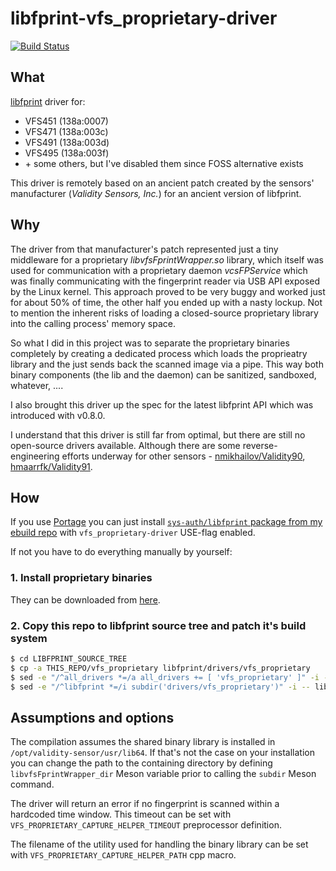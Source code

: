 # libfprint-vfs_proprietary-driver

[![Build Status](https://travis-ci.com/rindeal/libfprint-vfs_proprietary-driver.svg?branch=master)](https://travis-ci.com/rindeal/libfprint-vfs_proprietary-driver)


## What

[libfprint](https://www.freedesktop.org/wiki/Software/fprint/libfprint/) driver for:

  - VFS451 (138a:0007)
  - VFS471 (138a:003c)
  - VFS491 (138a:003d)
  - VFS495 (138a:003f)
  - \+ some others, but I've disabled them since FOSS alternative exists

This driver is remotely based on an ancient patch created by the sensors' manufacturer (_Validity Sensors, Inc._) for an ancient version of libfprint.


## Why

The driver from that manufacturer's patch represented just a tiny middleware for a proprietary _libvfsFprintWrapper.so_ library,
which itself was used for communication with a proprietary daemon _vcsFPService_ which was finally communicating with the fingerprint reader via USB API exposed by the Linux kernel.
This approach proved to be very buggy and worked just for about 50% of time, the other half you ended up with a nasty lockup.
Not to mention the inherent risks of loading a closed-source proprietary library into the calling process' memory space.

So what I did in this project was to separate the proprietary binaries completely by creating a dedicated process
which loads the proprieatry library and the just sends back the scanned image via a pipe.
This way both binary components (the lib and the daemon) can be sanitized, sandboxed, whatever, ....

I also brought this driver up the spec for the latest libfprint API which was introduced with v0.8.0.

I understand that this driver is still far from optimal, but there are still no open-source drivers available.
Although there are some reverse-engineering efforts underway for other sensors - [nmikhailov/Validity90](https://github.com/nmikhailov/Validity90), [hmaarrfk/Validity91](https://github.com/hmaarrfk/Validity91).


## How

If you use [Portage](https://wiki.gentoo.org/wiki/Portage) you can just install [`sys-auth/libfprint` package from my ebuild repo](https://github.com/rindeal/rindeal-ebuild-repo/tree/master/sys-auth/libfprint)
with `vfs_proprietary-driver` USE-flag enabled.

If not you have to do everything manually by yourself:

### 1. Install proprietary binaries

They can be downloaded from [here](https://ftp.hp.com/pub/softpaq/sp84501-85000/sp84530.tar).

### 2. Copy this repo to libfprint source tree and patch it's build system

```sh
$ cd LIBFPRINT_SOURCE_TREE
$ cp -a THIS_REPO/vfs_proprietary libfprint/drivers/vfs_proprietary
$ sed -e "/^all_drivers *=/a all_drivers += [ 'vfs_proprietary' ]" -i -- meson.build
$ sed -e "/^libfprint *=/i subdir('drivers/vfs_proprietary')" -i -- libfprint/meson.build
```


## Assumptions and options

The compilation assumes the shared binary library is installed in `/opt/validity-sensor/usr/lib64`.
If that's not the case on your installation you can change the path to the containing directory
by defining `libvfsFprintWrapper_dir` Meson variable prior to calling the `subdir` Meson command.

The driver will return an error if no fingerprint is scanned within a hardcoded time window.
This timeout can be set with `VFS_PROPRIETARY_CAPTURE_HELPER_TIMEOUT` preprocessor definition.

The filename of the utility used for handling the binary library can be set with `VFS_PROPRIETARY_CAPTURE_HELPER_PATH` cpp macro.
